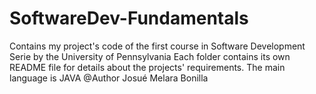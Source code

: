 # SoftwareDev-Fundamentals
Contains my project's code of the first course in Software Development Serie by the University of Pennsylvania
Each folder contains its own README file for details about the projects' requirements. The main language is JAVA
@Author Josué Melara Bonilla 
